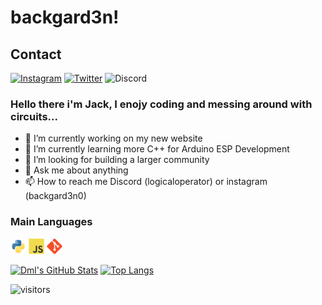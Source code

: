 

<p>
  <h1> backgard3n!</h1>
</p>

## Contact
<a href="https://www.instagram.com/backgard3n0/">![Instagram](https://img.shields.io/badge/backgard3n0-%23E4405F.svg?style=for-the-badge&logo=Instagram&logoColor=white)</a> <a href="https://twitter.com/backgard3n">![Twitter](https://img.shields.io/badge/backgard3n-%231DA1F2.svg?style=for-the-badge&logo=Twitter&logoColor=white)</a> <a href="https://discord.gg/8RCWy4ESuD">
</a> ![Discord](https://img.shields.io/badge/logicaloperator-%237289DA.svg?style=for-the-badge&logo=discord&logoColor=white)</a> 




### Hello there i'm Jack, I enojy coding and messing around with circuits...
- 🔭 I’m currently working on my new website 
- 🌱 I’m currently learning more C++ for Arduino ESP Development
- 🤔 I’m looking for building a larger community 
- 💬 Ask me about anything
- 📫 How to reach me Discord (logicaloperator) or instagram (backgard3n0)



### Main Languages 
[<img alt="Python" width="5%" src="https://raw.githubusercontent.com/devicons/devicon/master/icons/python/python-original.svg" />](https://www.google.com/search?&q=Python)
[<img alt="Javascript" width="5%" src="https://raw.githubusercontent.com/devicons/devicon/master/icons/javascript/javascript-original.svg" />](https://www.google.com/search?&q=Javascript)
[<img alt="Git" width="5%" src="https://raw.githubusercontent.com/devicons/devicon/master/icons/git/git-original.svg" />](https://www.google.com/search?&q=Git)


[![Dml's GitHub Stats](https://github-readme-stats.vercel.app/api?username=DmlTheDev&show_icons=true)](https://github.com/mikyll/DmlTheDev)
[![Top Langs](https://github-readme-stats.vercel.app/api/top-langs/?username=DmlTheDev&layout=compact&langs_count=8)](https://github.com/DmlTheDev/DmlTheDev)
  
  

</details>

![visitors](https://visitor-badge.laobi.icu/badge?page_id=DmlTheDev.DmlTheDev)


<!--
**dmlthedev/dmlthedev** is a ✨ _special_ ✨ repository because its `README.md` (this file) appears on your GitHub profile.

